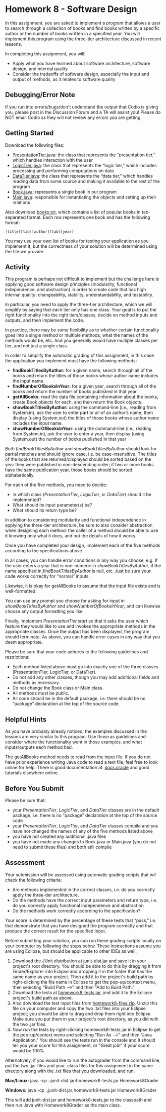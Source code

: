 # Homework 8 - Software Design

In this assignment, you are asked to implement a program that allows a user to search through a collection of books and find books written by a specific author or the number of books written in a specified year. You will implement this program using the three-tier architecture discussed in recent lessons.

In completing this assignment, you will:

- Apply what you have learned about software architecture, software design, and internal quality
- Consider the tradeoffs of software design, especially the input and output of methods, as it relates to software quality

## Debugging/Error Note

If you run into errors/bugs/don't understand the output that Codio is giving you, please post in the Discussion Forum and a TA will assist you! Please do NOT email Codio as they will not review any errors you are getting.

## Getting Started

Download the following files:

- [PresentationTier.java](https://courses.edx.org/assets/courseware/v1/b3bdb95be609f5c1678d8363b2b3c4c3/asset-v1:PennX+SD2x+2T2019+type@asset+block/PresentationTier.java): the class that represents the “presentation tier,” which handles interaction with the user
- [LogicTier.java](https://courses.edx.org/assets/courseware/v1/b25a2e36fd2515dc9f55ad4f5e13c42b/asset-v1:PennX+SD2x+2T2019+type@asset+block/LogicTier.java): the class that represents the “logic tier,” which includes processing and performing computations on data
- [DataTier.java](https://courses.edx.org/assets/courseware/v1/48b3ae1488d657452b72c391aed4e1b4/asset-v1:PennX+SD2x+2T2019+type@asset+block/DataTier.java): the class that represents the “data tier,” which handles reading data from some source and making it available to the rest of the program
- [Book.java](https://courses.edx.org/assets/courseware/v1/6b20ddfb2f185b8cf7853ccd2eaa8136/asset-v1:PennX+SD2x+2T2019+type@asset+block/Book.java): represents a single book in our program
- [Main.java](https://courses.edx.org/assets/courseware/v1/9a318177978962d3fbf9e4e6e2ad0b94/asset-v1:PennX+SD2x+2T2019+type@asset+block/Main.java): responsible for instantiating the objects and setting up their relations

Also download [books.txt](https://courses.edx.org/assets/courseware/v1/3571071f5880d95a9e4dc8fb2263cd25/asset-v1:PennX+SD2x+2T2019+type@asset+block/books.txt), which contains a list of popular books in tab-separated format. Each row represents one book and has the following format:

`[title][tab][author][tab][year]`

You may use your own list of books for testing your application as you implement it, but the correctness of your solution will be determined using the file we provide.

## Activity

This program is perhaps not difficult to implement but the challenge here is applying good software design principles (modularity, functional independence, and abstraction) in order to create code that has high internal quality: changeability, stability, understandability, and testability.

In particular, you need to apply the three-tier architecture, which we will simplify by saying that each tier only has one class. Your goal is to put the right functionality into the right tiers/classes, decide on method inputs and outputs, and then implement the code.

In practice, there may be some flexibility as to whether certain functionality goes into a single method or multiple methods, what the names of the methods would be, etc. And you generally would have multiple classes per tier, and not just a single class.

In order to simplify the automatic grading of this assignment, in this case the application you implement must have the following methods:

- **findBookTitlesByAuthor:** for a given name, search through all of the books and return the titles of those books whose author name includes the input name.
- **findNumberOfBooksInYear:** for a given year, search through all of the books and return the number of books published in that year
- **getAllBooks:** read the data file containing information about the books, create Book objects for each, and then return the Book objects.
- **showBookTitlesByAuthor:** using the command-line (i.e., reading from System.in), ask the user to enter part or all of an author’s name, then display (using System.out) the titles of those books whose author name includes the input name.
- **showNumberOfBooksInYear:** using the command-line (i.e., reading from System.in), ask the user to enter a year, then display (using System.out) the number of books published in that year

Both _findBookTitlesByAuthor_ and _showBookTitlesByAuthor_ should look for partial matches and should ignore case, i.e. be case-insensitive. The titles of the books that are returned/displayed should be sorted based on the year they were published in non-descending order; if two or more books have the same publication year, those books should be sorted alphabetically.

For each of the five methods, you need to decide:

- In which class (_PresentationTier_, _LogicTier_, or _DataTier_) should it be implemented?
- What should its input parameter(s) be?
- What should its return type be?

In addition to considering modularity and functional independence in applying the three-tier architecture, be sure to also consider abstraction when designing each method: the caller of a method should be able to use it knowing only what it does, and not the details of how it works.

Once you have completed your design, implement each of the five methods according to the specifications above.

In all cases, you can handle error conditions in any way you choose, e.g. if the user enters a year that is non-numeric in _showBookTitlesByAuthor_, if the name specified in _findBookTitlesByAuthor_ is null, etc. Just be sure your code works correctly for “normal” inputs.

Likewise, it is okay for getAllBooks to assume that the input file exists and is well-formatted.

You can use any prompt you choose for asking for input in _showBookTitlesByAuthor_ and _showNumberOfBooksInYear_, and can likewise choose any output formatting you like.

Finally, implement _PresentationTier.start_ so that it asks the user which feature they would like to use and invokes the appropriate methods in the appropriate classes. Once the output has been displayed, the program should terminate. As above, you can handle error cases in any way that you deem appropriate.

Please be sure that your code adheres to the following guidelines and restrictions:

- Each method listed above must go into exactly one of the three classes (PresentationTier, LogicTier, or DataTier).
- Do not add any other classes, though you may add additional fields and methods as necessary.
- Do not change the Book class or Main class.
- All methods must be public.
- All code should be in the default package, i.e. there should be no “package” declaration at the top of the source code.

## Helpful Hints

As you have probably already noticed, the examples discussed in the lessons are very similar to this program. Use those as guidelines and consider where the functionality went in those examples, and what inputs/outputs each method had.

The getAllBooks method needs to read from the input file. If you do not have prior experience writing Java code to read a text file, feel free to look online for help. There is good documentation at: [docs.oracle](https://docs.oracle.com/javase/tutorial/essential/io/file.html) and good tutorials elsewhere online.

## Before You Submit

Please be sure that:

- your _PresentationTier_, _LogicTier_, and _DataTier_ classes are in the default package, i.e. there is no “package” declaration at the top of the source code
- your _PresentationTier_, _LogicTier_, and _DataTier_ classes compile and you have not changed the names of any of the five methods listed above
- you have not created any additional .java files
- you have not made any changes to Book.java or Main.java (you do not need to submit these files) and both still compile

## Assessment

Your submission will be assessed using automatic grading scripts that will check the following criteria:

- Are methods implemented in the correct classes, i.e. do you correctly apply the three-tier architecture.
- Do the methods have the correct input parameters and return type, i.e. do you correctly apply functional independence and abstraction
- Do the methods work correctly according to the specification?

Your score is determined by the percentage of these tests that “pass,” i.e. that demonstrate that you have designed the program correctly and that produce the correct result for the specified input.

Before submitting your solution, you can run these grading scripts locally on your computer by following the steps below. These instructions assume you are using Eclipse, but should be applicable to other IDEs as well:

1. Download the JUnit distribution at [junit-dist.jar](https://courses.edx.org/assets/courseware/v1/2ed6e73287692ad54165a95ba8e5ac11/asset-v1:PennX+SD2x+2T2019+type@asset+block/junit-dist.jar) and save it in your project's root directory. You should be able to do this by dragging it from Finder/Explorer into Eclipse and dropping it in the folder that has the same name as your project. Then add it to the project's build path by right-clicking the file name in Eclipse to get the pop-up/context menu, then selecting "Build Path -->" and then "Add to Build Path."
2. Download the tests at [homework8-tests.jar](https://courses.edx.org/assets/courseware/v1/1688dfe80723c6be33d91e8a56bef157/asset-v1:PennX+SD2x+2T2019+type@asset+block/homework8-tests.jar), and add it to the Eclipse project's build path as above.
3. Also download the test input files from [homework8-files.zip](https://courses.edx.org/assets/courseware/v1/f1f6a2aa80aae9d3bbe9696f9e3810d7/asset-v1:PennX+SD2x+2T2019+type@asset+block/homework8-files.zip). Unzip this file on your computer and copy the two .txt files into your Eclipse project; you should be able to drag and drop them right into Eclipse. Make sure you put them in your project's root directory, as you did with the two .jar files.
4. Now run the tests by right-clicking homework8-tests.jar in Eclipse to get the pop-up/context menu and selecting "Run As -->" and then "Java Application." You should see the tests run in the console and it should tell you your score for this assignment, or "Great job!" if your score would be 100%.

Alternatively, if you would like to run the autograder from the command line, put the two .jar files and your .class files for this assignment in the same directory along with the .txt files that you downloaded, and run:

**Mac/Linux:** java -cp .:junit-dist.jar:homework8-tests.jar Homework8Grader

**Windows:** java -cp .;junit-dist.jar;homework8-tests.jar Homework8Grader

This will add junit-dist.jar and homework8-tests.jar to the classpath and then run Java with Homework8Grader as the main class.
